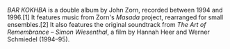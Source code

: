 _BAR KOKHBA_ is a double album by John Zorn, recorded between 1994 and 1996.[1] It features music from Zorn's _Masada_ project, rearranged for small ensembles.[2] It also features the original soundtrack from _The Art of Remembrance – Simon Wiesenthal_, a film by Hannah Heer and Werner Schmiedel (1994–95).
